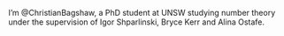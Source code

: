 I’m @ChristianBagshaw, a PhD student at UNSW studying number theory under the supervision of Igor Shparlinski, Bryce Kerr and Alina Ostafe. 
